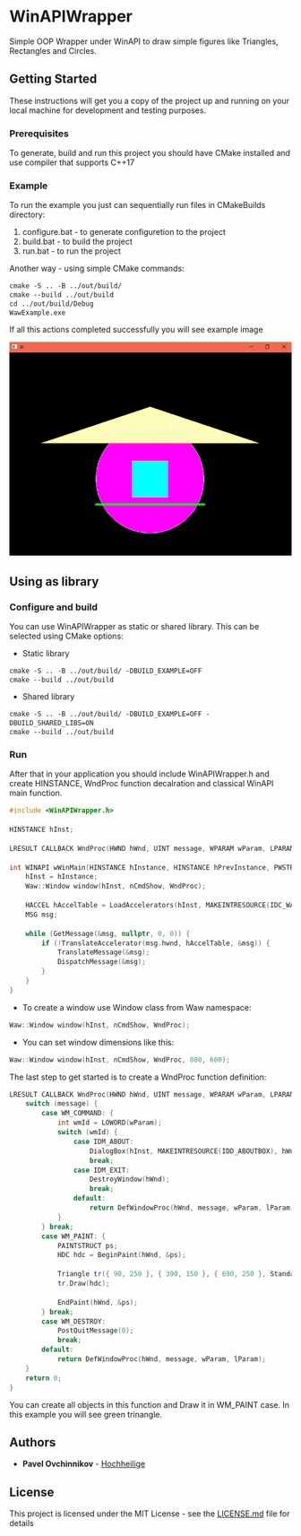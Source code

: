 # WinAPIWrapper
Simple OOP Wrapper under WinAPI to draw simple figures like Triangles, Rectangles and Circles.

## Getting Started

These instructions will get you a copy of the project up and running on your local machine for development and testing purposes.

### Prerequisites

To generate, build and run this project you should have CMake installed and use compiler that supports C++17

### Example

To run the example you just can sequentially run files in CMakeBuilds directory:

1. configure.bat - to generate configuretion to the project
2. build.bat - to build the project
3. run.bat - to run the project

Another way - using simple CMake commands:

```
cmake -S .. -B ../out/build/
cmake --build ../out/build
cd ../out/build/Debug
WawExample.exe
```

If all this actions completed successfully you will see example image

![WinAPIWrapper](/Resources/example.PNG?raw=true "Example Image")

## Using as library

### Configure and build

You can use WinAPIWrapper as static or shared library. This can be selected using CMake options:

* Static library
```
cmake -S .. -B ../out/build/ -DBUILD_EXAMPLE=OFF
cmake --build ../out/build 
```

* Shared library
```
cmake -S .. -B ../out/build/ -DBUILD_EXAMPLE=OFF -DBUILD_SHARED_LIBS=ON
cmake --build ../out/build
```

### Run

After that in your application you should include WinAPIWrapper.h and create HINSTANCE, WndProc function decalration and classical WinAPI main function.

```c++
#include <WinAPIWrapper.h>

HINSTANCE hInst; 

LRESULT CALLBACK WndProc(HWND hWnd, UINT message, WPARAM wParam, LPARAM lParam);

int WINAPI wWinMain(HINSTANCE hInstance, HINSTANCE hPrevInstance, PWSTR pCmdLine, int nCmdShow) {
	hInst = hInstance;
	Waw::Window window(hInst, nCmdShow, WndProc);

	HACCEL hAccelTable = LoadAccelerators(hInst, MAKEINTRESOURCE(IDC_WAW));
	MSG msg;

	while (GetMessage(&msg, nullptr, 0, 0)) {
		if (!TranslateAccelerator(msg.hwnd, hAccelTable, &msg)) {
			TranslateMessage(&msg);
			DispatchMessage(&msg);
		}
	}
}
```

* To create a window use Window class from Waw namespace:
```c++
Waw::Window window(hInst, nCmdShow, WndProc);
```
* You can set window dimensions like this:
```c++
Waw::Window window(hInst, nCmdShow, WndProc, 800, 600);
```

The last step to get started is to create a WndProc function definition:
```c++
LRESULT CALLBACK WndProc(HWND hWnd, UINT message, WPARAM wParam, LPARAM lParam) {
	switch (message) {
		case WM_COMMAND: {
			int wmId = LOWORD(wParam);
			switch (wmId) {
				case IDM_ABOUT:
					DialogBox(hInst, MAKEINTRESOURCE(IDD_ABOUTBOX), hWnd, NULL);
					break;
				case IDM_EXIT:
					DestroyWindow(hWnd);
					break;
				default:
					return DefWindowProc(hWnd, message, wParam, lParam);
			}
		} break;
		case WM_PAINT: {
			PAINTSTRUCT ps;
			HDC hdc = BeginPaint(hWnd, &ps);

			Triangle tr({ 90, 250 }, { 390, 150 }, { 690, 250 }, StandartColors::GREEN);
            tr.Draw(hdc);

			EndPaint(hWnd, &ps);
		} break;
		case WM_DESTROY:
			PostQuitMessage(0);
			break;
		default:
			return DefWindowProc(hWnd, message, wParam, lParam);
	}
	return 0;
}
```

You can create all objects in this function and Draw it in WM_PAINT case. In this example you will see green trinangle.

## Authors

* **Pavel Ovchinnikov** - [Hochheilige](https://github.com/Hochheilige)

## License

This project is licensed under the MIT License - see the [LICENSE.md](LICENSE.md) file for details
